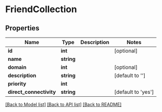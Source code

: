 # FriendCollection

## Properties
Name | Type | Description | Notes
------------ | ------------- | ------------- | -------------
**id** | **int** |  | [optional] 
**name** | **string** |  | 
**domain** | **int** |  | [optional] 
**description** | **string** |  | [default to '']
**priority** | **int** |  | 
**direct_connectivity** | **string** |  | [default to 'yes']

[[Back to Model list]](../README.md#documentation-for-models) [[Back to API list]](../README.md#documentation-for-api-endpoints) [[Back to README]](../README.md)


